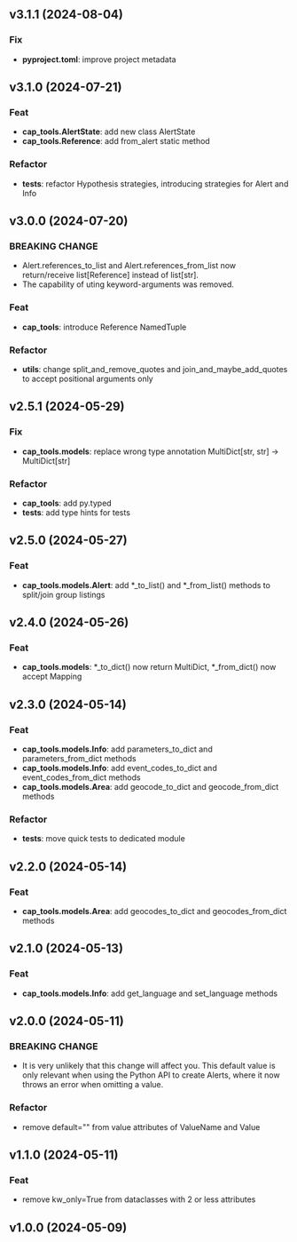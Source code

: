 ## v3.1.1 (2024-08-04)

### Fix

- **pyproject.toml**: improve project metadata

## v3.1.0 (2024-07-21)

### Feat

- **cap_tools.AlertState**: add new class AlertState
- **cap_tools.Reference**: add from_alert static method

### Refactor

- **tests**: refactor Hypothesis strategies, introducing strategies for Alert and Info

## v3.0.0 (2024-07-20)

### BREAKING CHANGE

- Alert.references_to_list and Alert.references_from_list now return/receive list[Reference] instead of list[str].
- The capability of uting keyword-arguments was removed.

### Feat

- **cap_tools**: introduce Reference NamedTuple

### Refactor

- **utils**: change split_and_remove_quotes and join_and_maybe_add_quotes to accept positional arguments only

## v2.5.1 (2024-05-29)

### Fix

- **cap_tools.models**: replace wrong type annotation MultiDict[str, str] -> MultiDict[str]

### Refactor

- **cap_tools**: add py.typed
- **tests**: add type hints for tests

## v2.5.0 (2024-05-27)

### Feat

- **cap_tools.models.Alert**: add *_to_list() and *_from_list() methods to split/join group listings

## v2.4.0 (2024-05-26)

### Feat

- **cap_tools.models**: *_to_dict() now return MultiDict, *_from_dict() now accept Mapping

## v2.3.0 (2024-05-14)

### Feat

- **cap_tools.models.Info**: add parameters_to_dict and parameters_from_dict methods
- **cap_tools.models.Info**: add event_codes_to_dict and event_codes_from_dict methods
- **cap_tools.models.Area**: add geocode_to_dict and geocode_from_dict methods

### Refactor

- **tests**: move quick tests to dedicated module

## v2.2.0 (2024-05-14)

### Feat

- **cap_tools.models.Area**: add geocodes_to_dict and geocodes_from_dict methods

## v2.1.0 (2024-05-13)

### Feat

- **cap_tools.models.Info**: add get_language and set_language methods

## v2.0.0 (2024-05-11)

### BREAKING CHANGE

- It is very unlikely that this change will affect you. This default value is only relevant when using the Python API to create Alerts, where it now throws an error when omitting a value.

### Refactor

- remove default="" from value attributes of ValueName and Value

## v1.1.0 (2024-05-11)

### Feat

- remove kw_only=True from dataclasses with 2 or less attributes

## v1.0.0 (2024-05-09)
